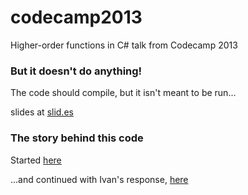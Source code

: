 codecamp2013
============

Higher-order functions in C# talk from Codecamp 2013

### But it doesn't do anything!

The code should compile, but it isn't meant to be run...


slides at [slid.es](http://slid.es/ianr/higher-order-functions-in-c)

### The story behind this code

Started [here](http://ifrb.info/2013/07/02/funcy-love.html)

...and continued with Ivan's response, [here](http://developer.greenbutton.com/make-my-func-the-higher-order-func/)

